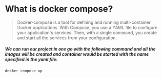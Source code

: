 # What is docker compose?

> Docker-compose is a tool for defining and running multi-container Docker applications. With Compose, you use a YAML file to configure your application's services. Then, with a single command, you create and start all the services from your configuration.

##### We can run our project in one go with the following command and all the images will be created and container would be started with the name specified in the yaml file:

``` docker compose up ```